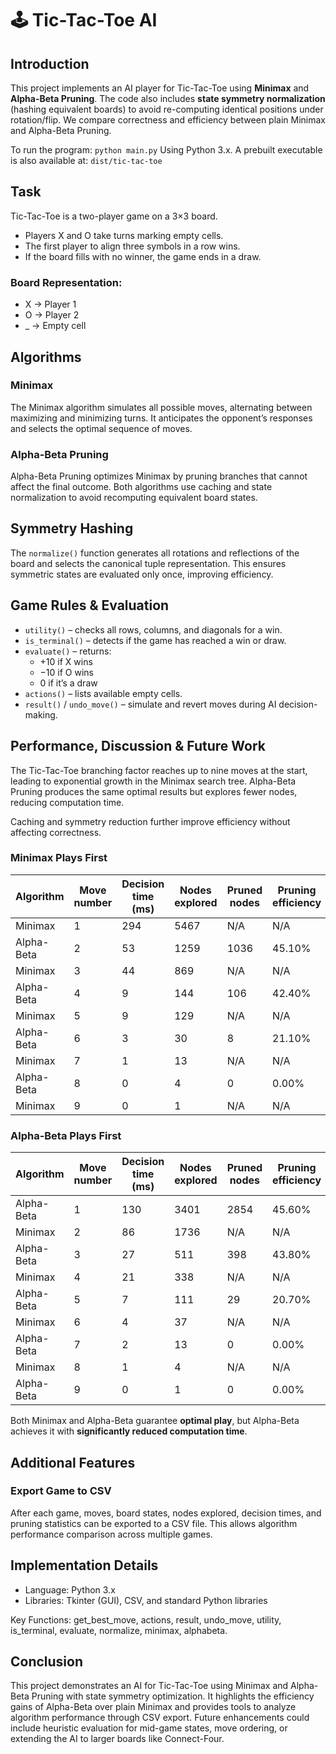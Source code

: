 # 🕹️ Tic-Tac-Toe AI

## Introduction
This project implements an AI player for Tic-Tac-Toe using **Minimax** and **Alpha-Beta Pruning**. The code also includes **state symmetry normalization** (hashing equivalent boards) to avoid re-computing identical positions under rotation/flip. We compare correctness and efficiency between plain Minimax and Alpha-Beta Pruning. 

To run the program:
`python main.py`
Using Python 3.x. A prebuilt executable is also available at:
`dist/tic-tac-toe` 

## Task 
Tic-Tac-Toe is a two-player game on a 3×3 board.
- Players X and O take turns marking empty cells.
- The first player to align three symbols in a row wins.
- If the board fills with no winner, the game ends in a draw.

### Board Representation:
- X → Player 1
- O → Player 2
- _ → Empty cell
 
## Algorithms

### Minimax

The Minimax algorithm simulates all possible moves, alternating between maximizing and minimizing turns. It anticipates the opponent’s responses and selects the optimal sequence of moves.

### Alpha-Beta Pruning

Alpha-Beta Pruning optimizes Minimax by pruning branches that cannot affect the final outcome. Both algorithms use caching and state normalization to avoid recomputing equivalent board states.

## Symmetry Hashing

The `normalize()` function generates all rotations and reflections of the board and selects the canonical tuple representation. This ensures symmetric states are evaluated only once, improving efficiency.

## Game Rules & Evaluation
-	`utility()` – checks all rows, columns, and diagonals for a win.
-	`is_terminal()` – detects if the game has reached a win or draw.
-	`evaluate()` – returns:
    -	+10 if X wins
    -	−10 if O wins
    -	0 if it’s a draw
-	`actions()` – lists available empty cells.
-	`result()` / `undo_move()` – simulate and revert moves during AI decision-making.

## Performance, Discussion & Future Work

The Tic-Tac-Toe branching factor reaches up to nine moves at the start, leading to exponential growth in the Minimax search tree. Alpha-Beta Pruning produces the same optimal results but explores fewer nodes, reducing computation time.

Caching and symmetry reduction further improve efficiency without affecting correctness.

### Minimax Plays First
| Algorithm   | Move number | Decision time (ms) | Nodes explored | Pruned nodes | Pruning efficiency |
|------------|-------------|------------------|----------------|--------------|------------------|
| Minimax    | 1           | 294              | 5467           | N/A          | N/A              |
| Alpha-Beta | 2           | 53               | 1259           | 1036         | 45.10%           |
| Minimax    | 3           | 44               | 869            | N/A          | N/A              |
| Alpha-Beta | 4           | 9                | 144            | 106          | 42.40%           |
| Minimax    | 5           | 9                | 129            | N/A          | N/A              |
| Alpha-Beta | 6           | 3                | 30             | 8            | 21.10%           |
| Minimax    | 7           | 1                | 13             | N/A          | N/A              |
| Alpha-Beta | 8           | 0                | 4              | 0            | 0.00%            |
| Minimax    | 9           | 0                | 1              | N/A          | N/A              |

### Alpha-Beta Plays First
| Algorithm   | Move number | Decision time (ms) | Nodes explored | Pruned nodes | Pruning efficiency |
|------------|-------------|------------------|----------------|--------------|------------------|
| Alpha-Beta | 1           | 130              | 3401           | 2854         | 45.60%           |
| Minimax    | 2           | 86               | 1736           | N/A          | N/A              |
| Alpha-Beta | 3           | 27               | 511            | 398          | 43.80%           |
| Minimax    | 4           | 21               | 338            | N/A          | N/A              |
| Alpha-Beta | 5           | 7                | 111            | 29           | 20.70%           |
| Minimax    | 6           | 4                | 37             | N/A          | N/A              |
| Alpha-Beta | 7           | 2                | 13             | 0            | 0.00%            |
| Minimax    | 8           | 1                | 4              | N/A          | N/A              |
| Alpha-Beta | 9           | 0                | 1              | 0            | 0.00%            |

Both Minimax and Alpha-Beta guarantee **optimal play**, but Alpha-Beta achieves it with **significantly reduced computation time**.

## Additional Features

### Export Game to CSV 
After each game, moves, board states, nodes explored, decision times, and pruning statistics can be exported to a CSV file. This allows algorithm performance comparison across multiple games.

## Implementation Details
- Language: Python 3.x
- Libraries: Tkinter (GUI), CSV, and standard Python libraries

Key Functions:
get_best_move, actions, result, undo_move, utility, is_terminal, evaluate, normalize, minimax, alphabeta.

## Conclusion
This project demonstrates an AI for Tic-Tac-Toe using Minimax and Alpha-Beta Pruning with state symmetry optimization. It highlights the efficiency gains of Alpha-Beta over plain Minimax and provides tools to analyze algorithm performance through CSV export. Future enhancements could include heuristic evaluation for mid-game states, move ordering, or extending the AI to larger boards like Connect-Four.
